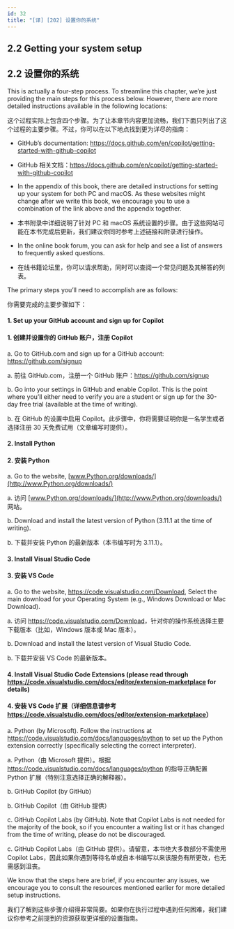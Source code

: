 ```yaml
---
id: 32
title: "[译] [202] 设置你的系统"
---
```



## 2.2 Getting your system setup
## 2.2 设置你的系统

This is actually a four-step process. To streamline this chapter, we’re just providing the main steps for this process below. However, there are more detailed instructions available in the following locations:

这个过程实际上包含四个步骤。为了让本章节内容更加流畅，我们下面只列出了这个过程的主要步骤。不过，你可以在以下地点找到更为详尽的指南：

* GitHub’s documentation: https://docs.github.com/en/copilot/getting-started-with-github-copilot

* GitHub 相关文档：https://docs.github.com/en/copilot/getting-started-with-github-copilot

* In the appendix of this book, there are detailed instructions for setting up your system for both PC and macOS. As these websites might change after we write this book, we encourage you to use a combination of the link above and the appendix together.

* 本书附录中详细说明了针对 PC 和 macOS 系统设置的步骤。由于这些网站可能在本书完成后更新，我们建议你同时参考上述链接和附录进行操作。

* In the online book forum, you can ask for help and see a list of answers to frequently asked questions.

* 在线书籍论坛里，你可以请求帮助，同时可以查阅一个常见问题及其解答的列表。


The primary steps you’ll need to accomplish are as follows:

你需要完成的主要步骤如下：


#### 1. Set up your GitHub account and sign up for Copilot
#### 1. 创建并设置你的 GitHub 账户，注册 Copilot

a. Go to GitHub.com and sign up for a GitHub account: https://github.com/signup

a. 前往 GitHub.com，注册一个 GitHub 账户：https://github.com/signup

b. Go into your settings in GitHub and enable Copilot. This is the point where you’ll either need to verify you are a student or sign up for the 30-day free trial (available at the time of writing).

b. 在 GitHub 的设置中启用 Copilot。此步骤中，你将需要证明你是一名学生或者选择注册 30 天免费试用（文章编写时提供）。

#### 2. Install Python
#### 2. 安装 Python

a. Go to the website, [www.Python.org/downloads/](http://www.Python.org/downloads/)

a. 访问 [www.Python.org/downloads/](http://www.Python.org/downloads/) 网站。

b. Download and install the latest version of Python (3.11.1 at the time of writing).

b. 下载并安装 Python 的最新版本（本书编写时为 3.11.1）。

#### 3. Install Visual Studio Code
#### 3. 安装 VS Code

a. Go to the website, https://code.visualstudio.com/Download, Select the main download for your Operating System (e.g., Windows Download or Mac Download).

a. 访问 <https://code.visualstudio.com/Download>，针对你的操作系统选择主要下载版本（比如，Windows 版本或 Mac 版本）。

b. Download and install the latest version of Visual Studio Code.

b. 下载并安装 VS Code 的最新版本。

#### 4. Install Visual Studio Code Extensions (please read through https://code.visualstudio.com/docs/editor/extension-marketplace for details)
#### 4. 安装 VS Code 扩展（详细信息请参考 <https://code.visualstudio.com/docs/editor/extension-marketplace>）

a. Python (by Microsoft). Follow the instructions at https://code.visualstudio.com/docs/languages/python to set up the Python extension correctly (specifically selecting the correct interpreter).

a. Python（由 Microsoft 提供）。根据 https://code.visualstudio.com/docs/languages/python 的指导正确配置 Python 扩展（特别注意选择正确的解释器）。

b. GitHub Copilot (by GitHub)

b. GitHub Copilot（由 GitHub 提供）

c. GitHub Copilot Labs (by GitHub). Note that Copilot Labs is not needed for the majority of the book, so if you encounter a waiting list or it has changed from the time of writing, please do not be discouraged.

c. GitHub Copilot Labs（由 GitHub 提供）。请留意，本书绝大多数部分不需使用 Copilot Labs，因此如果你遇到等待名单或自本书编写以来该服务有所更改，也无需感到沮丧。

We know that the steps here are brief, if you encounter any issues, we encourage you to consult the resources mentioned earlier for more detailed setup instructions.

我们了解到这些步骤介绍得非常简要。如果你在执行过程中遇到任何困难，我们建议你参考之前提到的资源获取更详细的设置指南。
